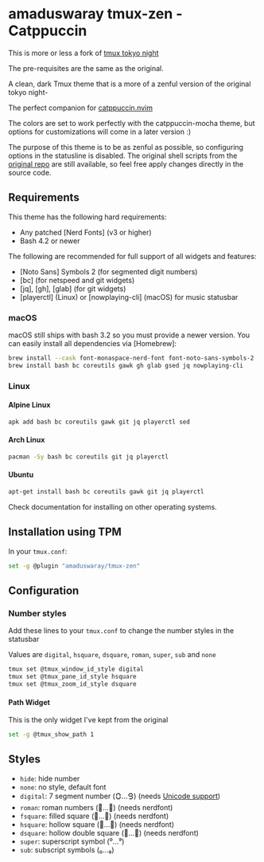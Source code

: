 
# amaduswaray tmux-zen - Catppuccin

This is more or less a fork of [tmux tokyo night](https://github.com/janoamaral/tokyo-night-tmux)

The pre-requisites are the same as the original.

A clean, dark Tmux theme that is a more of a zenful version of the original tokyo night-

The perfect companion for [catppuccin.nvim](https://github.com/catppuccin/nvim)

The colors are set to work perfectly with the catppuccin-mocha theme, but options for customizations will come in a later version :)

The purpose of this theme is to be as zenful as possible, so configuring options in the statusline is disabled. The original shell scripts from the [original repo](https://github.com/janoamaral/tokyo-night-tmux) are still available, so feel free apply changes directly in the source code.


## Requirements

This theme has the following hard requirements:

- Any patched [Nerd Fonts] (v3 or higher)
- Bash 4.2 or newer

The following are recommended for full support of all widgets and features:

- [Noto Sans] Symbols 2 (for segmented digit numbers)
- [bc] (for netspeed and git widgets)
- [jq], [gh], [glab] (for git widgets)
- [playerctl] (Linux) or [nowplaying-cli] (macOS) for music statusbar

### macOS

macOS still ships with bash 3.2 so you must provide a newer version.
You can easily install all dependencies via [Homebrew]:

```bash
brew install --cask font-monaspace-nerd-font font-noto-sans-symbols-2
brew install bash bc coreutils gawk gh glab gsed jq nowplaying-cli
```

### Linux

#### Alpine Linux

```bash
apk add bash bc coreutils gawk git jq playerctl sed
```

#### Arch Linux

```bash
pacman -Sy bash bc coreutils git jq playerctl
```

#### Ubuntu

```bash
apt-get install bash bc coreutils gawk git jq playerctl
```

Check documentation for installing on other operating systems.

## Installation using TPM

In your `tmux.conf`:

```bash
set -g @plugin "amaduswaray/tmux-zen"
```

## Configuration


### Number styles

Add these lines to your `tmux.conf` to change the number styles in the statusbar

Values are `digital`, `hsquare`, `dsquare`, `roman`, `super`, `sub` and `none`

```bash
tmux set @tmux_window_id_style digital 
tmux set @tmux_pane_id_style hsquare
tmux set @tmux_zoom_id_style dsquare
```



#### Path Widget

This is the only widget I've kept from the original

```bash
set -g @tmux_show_path 1
```


## Styles

- `hide`: hide number
- `none`: no style, default font
- `digital`: 7 segment number (🯰...🯹) (needs [Unicode support](https://github.com/janoamaral/tokyo-night-tmux/issues/36#issuecomment-1907072080))
- `roman`: roman numbers (󱂈...󱂐) (needs nerdfont)
- `fsquare`: filled square (󰎡...󰎼) (needs nerdfont)
- `hsquare`: hollow square (󰎣...󰎾) (needs nerdfont)
- `dsquare`: hollow double square (󰎡...󰎼) (needs nerdfont)
- `super`: superscript symbol (⁰...⁹)
- `sub`: subscript symbols (₀...₉)

